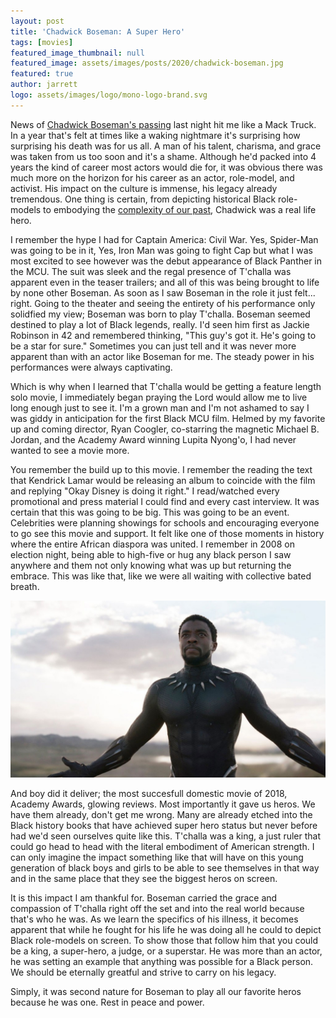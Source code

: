 ```yaml
---
layout: post
title: 'Chadwick Boseman: A Super Hero'
tags: [movies]
featured_image_thumbnail: null
featured_image: assets/images/posts/2020/chadwick-boseman.jpg
featured: true
author: jarrett
logo: assets/images/logo/mono-logo-brand.svg
---
```


News of [Chadwick Boseman's passing](https://twitter.com/chadwickboseman/status/1299530165463199747) last night hit me like a Mack Truck. In a year that's felt at times like a waking nightmare it's surprising how surprising his death was for us all. A man of his talent, charisma, and grace was taken from us too soon and it's a shame. Although he'd packed into 4 years the kind of career most actors would die for, it was obvious there was much more on the horizon for his career as an actor, role-model, and activist. His impact on the culture is immense, his legacy already tremendous. One thing is certain, from depicting historical Black role-models to embodying the [complexity of our past](https://blacktexan.com/Da-5-Bloods-Review), Chadwick was a real life hero.

I remember the hype I had for Captain America: Civil War. Yes, Spider-Man was going to be in it, Yes, Iron Man was going to fight Cap but what I was most excited to see however was the debut appearance of Black Panther in the MCU. The suit was sleek and the regal presence of T'challa was apparent even in the teaser trailers; and all of this was being brought to life by none other Boseman. As soon as I saw Boseman in the role it just felt... right. Going to the theater and seeing the entirety of his performance only solidfied my view; Boseman was born to play T'challa. Boseman seemed destined to play a lot of Black legends, really. I'd seen him first as Jackie Robinson in 42 and remembered thinking, "This guy's got it. He's going to be a star for sure." Sometimes you can just tell and it was never more apparent than with an actor like Boseman for me. The steady power in his performances were always captivating.

Which is why when I learned that T'challa would be getting a feature length solo movie, I immediately began praying the Lord would allow me to live long enough just to see it. I'm a grown man and I'm not ashamed to say I was giddy in anticipation for the first Black MCU film. Helmed by my favorite up and coming director, Ryan Coogler, co-starring the magnetic Michael B. Jordan, and the Academy Award winning Lupita Nyong'o, I had never wanted to see a movie more.

You remember the build up to this movie. I remember the reading the text that Kendrick Lamar would be releasing an album to coincide with the film and replying "Okay Disney is doing it right." I read/watched every promotional and press material I could find and every cast interview. It was certain that this was going to be big. This was going to be an event. Celebrities were planning showings for schools and encouraging everyone to go see this movie and support. It felt like one of those moments in history where the entire African diaspora was united. I remember in 2008 on election night, being able to high-five or hug any black person I saw anywhere and them not only knowing what was up but returning the embrace. This was like that, like we were all waiting with collective bated breath.

![](assets/images/posts/2020/chadwick-boseman-2.jpg#wide)

And boy did it deliver; the most succesfull domestic movie of 2018, Academy Awards, glowing reviews. Most importantly it gave us heros. We have them already, don't get me wrong. Many are already etched into the Black history books that have achieved super hero status but never before had we'd seen ourselves quite like this. T'challa was a king, a just ruler that could go head to head with the literal embodiment of American strength. I can only imagine the impact something like that will have on this young generation of black boys and girls to be able to see themselves in that way and in the same place that they see the biggest heros on screen.

It is this impact I am thankful for. Boseman carried the grace and compassion of T'challa right off the set and into the real world because that's who he was. As we learn the specifics of his illness, it becomes apparent that while he fought for his life he was doing all he could to depict Black role-models on screen. To show those that follow him that you could be a king, a super-hero, a judge, or a superstar. He was more than an actor, he was setting an example that anything was possible for a Black person. We should be eternally greatful and strive to carry on his legacy.

Simply, it was second nature for Boseman to play all our favorite heros because he was one. Rest in peace and power.